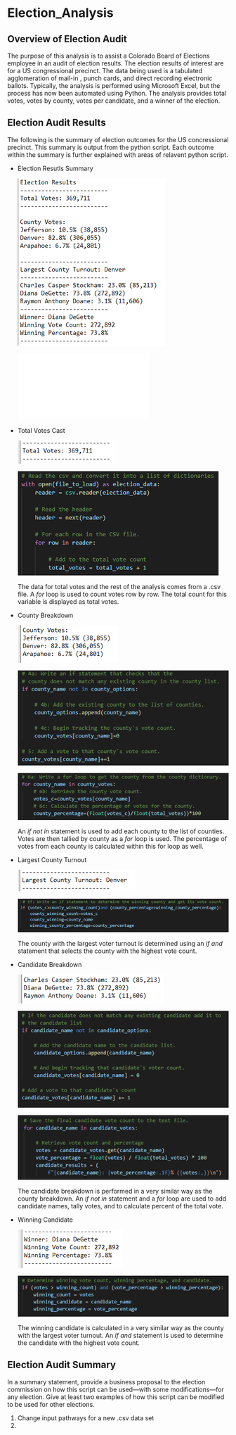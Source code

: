 # Election_Analysis

## Overview of Election Audit

The purpose of this analysis is to assist a Colorado Board of Elections employee in an audit of election results. The election results of interest are for a US congressional precinct. The data being used is a tabulated agglomeration of mail-in , punch cards, and direct recording electronic ballots. Typically, the analysis is performed using Microsoft Excel, but the process has now been automated using Python. The analysis provides total votes, votes by county, votes per candidate, and a winner of the election.

## Election Audit Results

The following is the summary of election outcomes for the US concressional precinct. This summary is output from the python script. Each outcome within the summary is further explained with areas of relavent python script.

* Election Resutls Summary

  ![Election_Results](/Analysis/election_results.png)

  ![Complete_Python_Script](/PyPoll_Challenge.py)

* Total Votes Cast

  ![Total_Votes](/Analysis/total_votes.png)
  
  ![PYTotal_Votes](/Analysis/py_total_votes.png)
  
  The data for total votes and the rest of the analysis comes from a .csv file. A *for* loop is used to count votes row by row. The total count for this variable is displayed as     total votes. 
  
* County Breakdown  

  ![County_Breakdown](/Analysis/county_breakdown.png)
  
  ![PYCounty_Breakdown2](/Analysis/py_county_breakdown2.png)
  
  ![PYCounty_Breakdown1](/Analysis/py_county_breakdown.png)
  
  An *if not in* statement is used to add each county to the list of counties. Votes are then tallied by county as a *for* loop is used. The percentage of votes from each county   is calculated within this for loop as well.
  
* Largest County Turnout

  ![County_High_Votes](/Analysis/largest_county_vote.png)
  
  ![PYCounty_High_Votes](/Analysis/py_winning_county.png)
  
  The county with the largest voter turnout is determined using an *if and* statement that selects the county with the highest vote count.
  
* Candidate Breakdown  

  ![Candidate_Breakdown](/Analysis/candidate_breakdown.png)
  
  ![PYCandidate_Breakdown2](/Analysis/py_candidate_breakdown2.png)
  
  ![PYCandidate_Breakdown1](/Analysis/py_candidate_breakdown.png)
  
  The candidate breakdown is performed in a very similar way as the county breakdown. An *if not in* statement and a *for* loop are used to add candidate names, tally votes, and   to calculate percent of the total vote.
  
* Winning Candidate  

  ![Winning_Candidate](/Analysis/winning_candidate.png)
  
  ![PYWinning_Candidate](/Analysis/py_winning_candidate.png)
  
  The winning candidate is calculated in a very similar way as the county with the largest voter turnout. An *if and* statement is used to determine the candidate with the         highest vote count.


## Election Audit Summary

In a summary statement, provide a business proposal to the election commission on how this script can be used—with some modifications—for any election. Give at least two examples of how this script can be modified to be used for other elections.
1. Change input pathways for a new .csv data set
2. 

